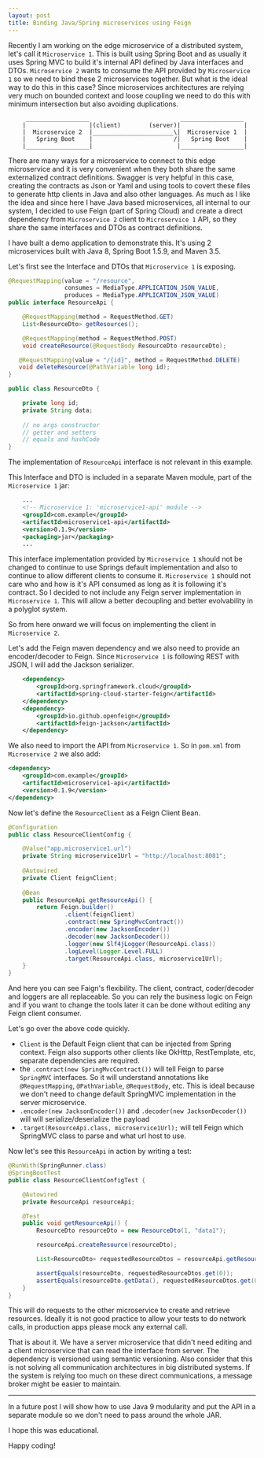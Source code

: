 ```yaml
---
layout: post
title: Binding Java/Spring microservices using Feign
---
```


Recently I am working on the edge microservice of a distributed system, let's call it `Microservice 1`. This is built using Spring Boot and as usually it uses Spring MVC to build it's internal API defined by Java interfaces and DTOs. `Microservice 2` wants to consume the API provided by `Microservice 1` so we need to bind these 2 microservices together. But what is the ideal way to do this in this case? Since microservices architectures are relying very much on bounded context and loose coupling we need to do this with minimum intersection but also avoiding duplications.

```
     __________________                          __________________
    |                  |(client)        (server)|                  |
    |  Microservice 2  |_______________________\|  Microservice 1  |
    |   Spring Boot    |                       /|   Spring Boot    |
    |__________________|                        |__________________|

```

There are many ways for a microservice to connect to this edge microservice and it is very convenient when they both share the same externalized contract definitions. Swagger is very helpful in this case, creating the contracts as Json or Yaml and using tools to covert these files to generate http clients in Java and also other languages. As much as I like the idea and since here I have Java based microservices, all internal to our system, I decided to use Feign (part of Spring Cloud) and create a direct dependency from `Microservice 2` client to `Microservice 1` API, so they share the same interfaces and DTOs as contract definitions.

I have built a demo application to demonstrate this. It's using 2 microservices built with Java 8, Spring Boot 1.5.9, and Maven 3.5. 

Let's first see the Interface and DTOs that `Microservice 1` is exposing. 

```java
@RequestMapping(value = "/resource", 
                consumes = MediaType.APPLICATION_JSON_VALUE, 
                produces = MediaType.APPLICATION_JSON_VALUE)
public interface ResourceApi {

    @RequestMapping(method = RequestMethod.GET)
    List<ResourceDto> getResources();

    @RequestMapping(method = RequestMethod.POST)
    void createResource(@RequestBody ResourceDto resourceDto);

   @RequestMapping(value = "/{id}", method = RequestMethod.DELETE)
   void deleteResource(@PathVariable long id);
}
```

```java
public class ResourceDto {

    private long id;
    private String data;
 
    // no args constructor 
    // getter and setters
    // equals and hashCode
}

```

The implementation of `ResourceApi` interface is not relevant in this example. 


This Interface and DTO is included in a separate Maven module, part of the `Microservice 1` jar:

```xml
    ...
    <!-- Microservice 1: 'microservice1-api' module -->
    <groupId>com.example</groupId>
	<artifactId>microservice1-api</artifactId>
	<version>0.1.9</version>
	<packaging>jar</packaging>
    ...
 ```

This interface implementation provided by `Microservice 1` should not be changed to continue to use Springs default implementation and also to continue to allow different clients to consume it. `Microservice 1` should not care who and how is it's API consumed as long as it is following it's contract. So I decided to not include any Feign server implementation in `Microservice 1`. This will allow a better decoupling and better evolvability in a polyglot system.

So from here onward we will focus on implementing the client in `Microservice 2`.

Let's add the Feign maven dependency and we also need to provide an encoder/decoder to Feign. Since `Microservice 1` is following REST with JSON, I will add the Jackson serializer.

```xml
    <dependency>
        <groupId>org.springframework.cloud</groupId>
        <artifactId>spring-cloud-starter-feign</artifactId>
    </dependency>
    <dependency>
        <groupId>io.github.openfeign</groupId>
        <artifactId>feign-jackson</artifactId>
    </dependency>
```

We also need to import the API from `Microservice 1`. So in `pom.xml` from `Microservice 2` we also add:

```xml
<dependency>
    <groupId>com.example</groupId>
	<artifactId>microservice1-api</artifactId>
	<version>0.1.9</version>
</dependency>
```



Now let's define the `ResourceClient` as a Feign Client Bean.

```java
@Configuration
public class ResourceClientConfig {

    @Value("app.microservice1.url")
    private String microservice1Url = "http://localhost:8081";
    
    @Autowired
    private Client feignClient;
    
    @Bean
    public ResourceApi getResourceApi() {
        return Feign.builder()
                .client(feignClient)
                .contract(new SpringMvcContract())
                .encoder(new JacksonEncoder())
                .decoder(new JacksonDecoder())
                .logger(new Slf4jLogger(ResourceApi.class))
                .logLevel(Logger.Level.FULL)
                .target(ResourceApi.class, microservice1Url);
    }
}
```

And here you can see Faign's flexibility. The client, contract, coder/decoder and loggers are all replaceable. So you can rely the business logic on Feign and if you want to change the tools later it can be done without editing any Feign client consumer.

Let's go over the above code quickly.

- `Client` is the Default Feign client that can be injected from Spring context. Feign also supports other clients like OkHttp, RestTemplate, etc, separate dependencies are required. 
- the `.contract(new SpringMvcContract())` will tell Feign to parse `SpringMVC` interfaces. So it will understand annotations like `@RequestMapping`, `@PathVariable`, `@RequestBody`, etc. This is ideal because we don't need to change default SpringMVC implementation in the server microservice.
- `.encoder(new JacksonEncoder())` and `.decoder(new JacksonDecoder())` will will serialize/deserialize the payload
- `.target(ResourceApi.class, microservice1Url);` will tell Feign which SpringMVC class to parse and what url host to use.

Now let's see this `ResourceApi` in action by writing a test:

```java
@RunWith(SpringRunner.class)
@SpringBootTest
public class ResourceClientConfigTest {

    @Autowired
    private ResourceApi resourceApi;

    @Test
    public void getResourceApi() {
        ResourceDto resourceDto = new ResourceDto(1, "data1");

        resourceApi.createResource(resourceDto);

        List<ResourceDto> requestedResourceDtos = resourceApi.getResources();

        assertEquals(resourceDto, requestedResourceDtos.get(0));
        assertEquals(resourceDto.getData(), requestedResourceDtos.get(0).getData());
    }
}
```

This will do requests to the other microservice to create and retrieve resources. Ideally it is not good practice to allow your tests to do network calls, in production apps please mock any external call.


That is about it. We have a server microservice that didn't need editing and a client microservice that can read the interface from server. The dependency is versioned using semantic versioning. Also consider that this is not solving all communication architectures in big distributed systems. If the system is relying too much on these direct communications, a message broker might be easier to maintain.  

---

In a future post I will show how to use Java 9 modularity and put the API in a separate module so we don't need to pass around the whole JAR.

I hope this was educational.

Happy coding!